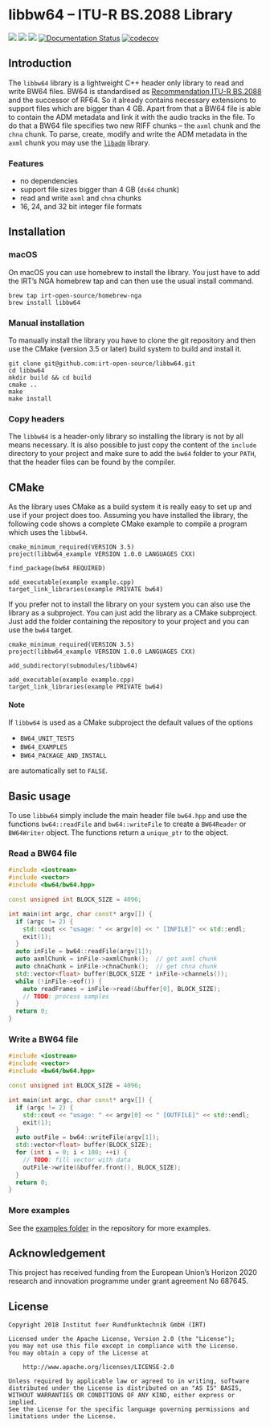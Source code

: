 # libbw64 – ITU-R BS.2088 Library

[![](https://github.com/IRT-Open-Source/libbw64/workflows/Linux/badge.svg)](https://github.com/IRT-Open-Source/libbw64/actions?workflow=Linux)
[![](https://github.com/IRT-Open-Source/libbw64/workflows/macOS/badge.svg)](https://github.com/IRT-Open-Source/libbw64/actions?workflow=macOS)
[![](https://github.com/IRT-Open-Source/libbw64/workflows/Windows/badge.svg)](https://github.com/IRT-Open-Source/libbw64/actions?workflow=Windows)
[![Documentation Status](https://readthedocs.org/projects/libbw64/badge/?version=latest)](https://libbw64.readthedocs.io/en/latest/?badge=latest)
[![codecov](https://codecov.io/gh/IRT-Open-Source/libbw64/branch/master/graph/badge.svg)](https://codecov.io/gh/IRT-Open-Source/libbw64)

## Introduction

The `libbw64` library is a lightweight C++ header only library to read and write
BW64 files. BW64 is standardised as [Recommendation ITU-R
BS.2088](https://www.itu.int/rec/R-REC-BS.2088/en) and the successor of RF64. So
it already contains necessary extensions to support files which are bigger than
4 GB. Apart from that a BW64 file is able to contain the ADM metadata and link
it with the audio tracks in the file. To do that a BW64 file specifies two new
RIFF chunks – the `axml` chunk and the `chna` chunk. To parse, create, modify
and write the ADM metadata in the `axml` chunk you may use the
[`libadm`](https://github.com/irt-open-source/libadm) library.

### Features

- no dependencies
- support file sizes bigger than 4 GB (`ds64` chunk)
- read and write `axml` and `chna` chunks
- 16, 24, and 32 bit integer file formats

## Installation

### macOS
On macOS you can use homebrew to install the library. You just have to add the
IRT’s NGA homebrew tap and can then use the usual install command.

```
brew tap irt-open-source/homebrew-nga
brew install libbw64
```

### Manual installation
To manually install the library you have to clone the git repository and then
use the CMake (version 3.5 or later) build system to build and install it.

```
git clone git@github.com:irt-open-source/libbw64.git
cd libbw64
mkdir build && cd build
cmake ..
make
make install
```

### Copy headers

The `libbw64` is a header-only library so installing the library is not by all
means necessary. It is also possible to just copy the content of the `include`
directory to your project and make sure to add the `bw64` folder to your
`PATH`, that the header files can be found by the compiler.

## CMake
As the library uses CMake as a build system it is really easy to set up and use
if your project does too. Assuming you have installed the library, the following
code shows a complete CMake example to compile a program which uses the
`libbw64`.

```
cmake_minimum_required(VERSION 3.5)
project(libbw64_example VERSION 1.0.0 LANGUAGES CXX)

find_package(bw64 REQUIRED)

add_executable(example example.cpp)
target_link_libraries(example PRIVATE bw64)
```

If you prefer not to install the library on your system you can also use the
library as a subproject. You can just add the library as a CMake subproject.
Just add the folder containing the repository to your project and you can use
the `bw64` target.

```
cmake_minimum_required(VERSION 3.5)
project(libbw64_example VERSION 1.0.0 LANGUAGES CXX)

add_subdirectory(submodules/libbw64)

add_executable(example example.cpp)
target_link_libraries(example PRIVATE bw64)
```

#### Note

If `libbw64` is used as a CMake subproject the default values of the options

- `BW64_UNIT_TESTS`
- `BW64_EXAMPLES`
- `BW64_PACKAGE_AND_INSTALL`

are automatically set to `FALSE`.

## Basic usage

To use `libbw64` simply include the main header file `bw64.hpp` and use the
functions `bw64::readFile` and `bw64::writeFile` to create a `BW64Reader` or
`BW64Writer` object. The functions return a `unique_ptr` to the object.

### Read a BW64 file

```cpp
#include <iostream>
#include <vector>
#include <bw64/bw64.hpp>

const unsigned int BLOCK_SIZE = 4096;

int main(int argc, char const* argv[]) {
  if (argc != 2) {
    std::cout << "usage: " << argv[0] << " [INFILE]" << std::endl;
    exit(1);
  }
  auto inFile = bw64::readFile(argv[1]);
  auto axmlChunk = inFile->axmlChunk();  // get axml chunk
  auto chnaChunk = inFile->chnaChunk();  // get chna chunk
  std::vector<float> buffer(BLOCK_SIZE * inFile->channels());
  while (!inFile->eof()) {
    auto readFrames = inFile->read(&buffer[0], BLOCK_SIZE);
    // TODO: process samples
  }
  return 0;
}
```

### Write a BW64 file

```cpp
#include <iostream>
#include <vector>
#include <bw64/bw64.hpp>

const unsigned int BLOCK_SIZE = 4096;

int main(int argc, char const* argv[]) {
  if (argc != 2) {
    std::cout << "usage: " << argv[0] << " [OUTFILE]" << std::endl;
    exit(1);
  }
  auto outFile = bw64::writeFile(argv[1]);
  std::vector<float> buffer(BLOCK_SIZE);
  for (int i = 0; i < 100; ++i) {
    // TODO: fill vector with data
    outFile->write(&buffer.front(), BLOCK_SIZE);
  }
  return 0;
}
```

### More examples

See the [examples folder](examples) in the repository for more examples.

## Acknowledgement

This project has received funding from the European Union’s Horizon 2020
research and innovation programme under grant agreement No 687645.

## License

```
Copyright 2018 Institut fuer Rundfunktechnik GmbH (IRT)

Licensed under the Apache License, Version 2.0 (the "License");
you may not use this file except in compliance with the License.
You may obtain a copy of the License at

    http://www.apache.org/licenses/LICENSE-2.0

Unless required by applicable law or agreed to in writing, software
distributed under the License is distributed on an "AS IS" BASIS,
WITHOUT WARRANTIES OR CONDITIONS OF ANY KIND, either express or implied.
See the License for the specific language governing permissions and
limitations under the License.
```
